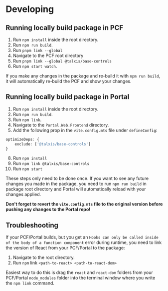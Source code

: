 # Developing

## Running locally build package in PCF

1. Run `npm install` inside the root directory.
1. Run `npm run build`.
1. Run `pnpm link --global`
1. Navigate to the PCF root directory
1. Run `pnpm link --global @talxis/base-controls`
1. Run `npm start watch`.

If you make any changes in the package and re-build it with `npm run build`, it will automatically re-build the PCF and show your changes.

## Running locally build package in Portal

1. Run `npm install` inside the root directory.
1. Run `npm run build`.
1. Run `npm link`.
1. Navigate to the `Portal.Web.Frontend` directory.
1. Add the following prop in the `vite.config.mts` file under `defineConfig`:

```typescript
optimizeDeps: {
    exclude: ['@talxis/base-controls']
}
```
8. Run `npm install`
9. Run `npm link @talxis/base-controls`
10. Run `npm start`

These steps only need to be done once. If you want to see any future changes you made in the package, you need to run `npm run build` in package root directory and Portal will automatically reload with your changes applied.

**Don't forget to revert the `vite.config.mts` file to the original version before pushing any changes to the Portal repo!**

## Troubleshooting

If your PCF/Portal builds, but you get an `Hooks can only be called inside of the body of a function component` error during runtime, you need to link the version of React from your PCF/Portal to the package:

1. Navigate to the root directory.
2. Run `npm` link `<path-to-react> <path-to-react-dom>`

Easiest way to do this is drag the `react` and `react-dom` folders from your PCF/Portal `node_modules` folder into the terminal window where you write the `npm link` command.

